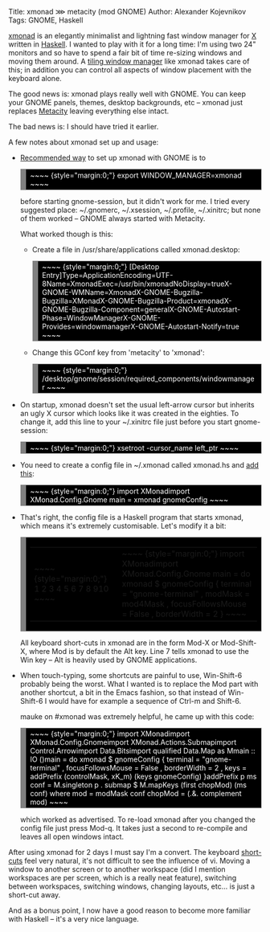 Title: xmonad ⋙ metacity (mod GNOME)
Author: Alexander Kojevnikov
Tags: GNOME, Haskell

[xmonad][] is an elegantly minimalist and lightning fast window manager
for [X][] written in [Haskell][]. I wanted to play with it for a long
time: I'm using two 24" monitors and so have to spend a fair bit of time
re-sizing windows and moving them around. A [tiling window manager][]
like xmonad takes care of this; in addition you can control all aspects
of window placement with the keyboard alone.

The good news is: xmonad plays really well with GNOME. You can keep your
GNOME panels, themes, desktop backgrounds, etc – xmonad just replaces
[Metacity][] leaving everything else intact.

The bad news is: I should have tried it earlier.

A few notes about xmonad set up and usage:

-   [Recommended way][] to set up xmonad with GNOME is to

    </p>

    <!-- HTML generated using hilite.me -->

    <div style="overflow:auto;width:auto;color:white;background:black;border:solid gray;border-width:.1em .1em .1em .8em;padding:.2em .6em;">
    ~~~~ {style="margin:0;"}
    export WINDOW_MANAGER=xmonad
    ~~~~

    </div>
    </p>

    before starting gnome-session, but it didn't work for me. I tried
    every suggested place: \~/.gnomerc, \~/.xsession, \~/.profile,
    \~/.xinitrc; but none of them worked – GNOME always started with
    Metacity.

    </p>

    What worked though is this:

    </p>

    -   Create a file in /usr/share/applications called xmonad.desktop:

        </p>

        <!-- HTML generated using hilite.me -->

        <div style="overflow:auto;width:auto;color:white;background:black;border:solid gray;border-width:.1em .1em .1em .8em;padding:.2em .6em;">
        ~~~~ {style="margin:0;"}
        [Desktop Entry]Type=ApplicationEncoding=UTF-8Name=XmonadExec=/usr/bin/xmonadNoDisplay=trueX-GNOME-WMName=XmonadX-GNOME-Bugzilla-Bugzilla=XMonadX-GNOME-Bugzilla-Product=xmonadX-GNOME-Bugzilla-Component=generalX-GNOME-Autostart-Phase=WindowManagerX-GNOME-Provides=windowmanagerX-GNOME-Autostart-Notify=true
        ~~~~

        </div>
        </p>
        <p>
    -   Change this GConf key from 'metacity' to 'xmonad':

        </p>
        <!-- HTML generated using hilite.me -->

        <div style="overflow:auto;width:auto;color:white;background:black;border:solid gray;border-width:.1em .1em .1em .8em;padding:.2em .6em;">
        ~~~~ {style="margin:0;"}
        /desktop/gnome/session/required_components/windowmanager
        ~~~~

        </div>
        </p>
        <p>

-   On startup, xmonad doesn't set the usual left-arrow cursor but
    inherits an ugly X cursor which looks like it was created in the
    eighties. To change it, add this line to your \~/.xinitrc file just
    before you start gnome-session:

    </p>

    <!-- HTML generated using hilite.me -->

    <div style="overflow:auto;width:auto;color:white;background:black;border:solid gray;border-width:.1em .1em .1em .8em;padding:.2em .6em;">
    ~~~~ {style="margin:0;"}
    xsetroot -cursor_name left_ptr
    ~~~~

    </div>
    </p>
    <p>
-   You need to create a config file in \~/.xmonad called xmonad.hs and
    [add this][]:

    </p>

    <!-- HTML generated using hilite.me -->

    <div style="overflow:auto;width:auto;color:white;background:black;border:solid gray;border-width:.1em .1em .1em .8em;padding:.2em .6em;">
    ~~~~ {style="margin:0;"}
    import XMonadimport XMonad.Config.Gnome main = xmonad gnomeConfig
    ~~~~

    </div>
    </p>
    <p>
-   That's right, the config file is a Haskell program that starts
    xmonad, which means it's extremely customisable. Let's modify it a
    bit:

    </p>

    <!-- HTML generated using hilite.me -->

    <div style="overflow:auto;width:auto;color:white;background:black;border:solid gray;border-width:.1em .1em .1em .8em;padding:.2em .6em;">
    <table>
    <tr>
    <td>
    ~~~~ {style="margin:0;"}
     1 2 3 4 5 6 7 8 910
    ~~~~

    </td>
    <td>
    ~~~~ {style="margin:0;"}
    import XMonadimport XMonad.Config.Gnome main = do  xmonad $ gnomeConfig    { terminal    = "gnome-terminal"    , modMask     = mod4Mask    , focusFollowsMouse = False    , borderWidth = 2    }
    ~~~~

    </td>
    </tr>
    </table>
    </div>
    </p>

    All keyboard short-cuts in xmonad are in the form Mod-X or
    Mod-Shift-X, where Mod is by default the Alt key. Line 7 tells
    xmonad to use the Win key – Alt is heavily used by GNOME
    applications.

    </p>
    <p>
-   When touch-typing, some shortcuts are painful to use, Win-Shift-6
    probably being the worst. What I wanted is to replace the Mod part
    with another shortcut, a bit in the Emacs fashion, so that instead
    of Win-Shift-6 I would have for example a sequence of Ctrl-m and
    Shift-6.

    </p>

    mauke on \#xmonad was extremely helpful, he came up with this code:

    </p>

    <!-- HTML generated using hilite.me -->

    <div style="overflow:auto;width:auto;color:white;background:black;border:solid gray;border-width:.1em .1em .1em .8em;padding:.2em .6em;">
    ~~~~ {style="margin:0;"}
    import XMonadimport XMonad.Config.Gnomeimport XMonad.Actions.Submapimport Control.Arrowimport Data.Bitsimport qualified Data.Map as Mmain :: IO ()main = do    xmonad $ gnomeConfig         { terminal = "gnome-terminal"         , focusFollowsMouse = False         , borderWidth = 2         , keys = addPrefix (controlMask, xK_m) (keys gnomeConfig)         }addPrefix p ms conf =    M.singleton p . submap $ M.mapKeys (first chopMod) (ms conf)    where    mod = modMask conf    chopMod = (.&. complement mod)
    ~~~~

    </div>
    </p>

    which worked as advertised. To re-load xmonad after you changed the
    config file just press Mod-q. It takes just a second to re-compile
    and leaves all open windows intact.

    </p>
    <p>

</p>

After using xmonad for 2 days I must say I'm a convert. The keyboard
[short-cuts][] feel very natural, it's not difficult to see the
influence of vi. Moving a window to another screen or to another
workspace (did I mention workspaces are per screen, which is a really
neat feature), switching between workspaces, switching windows, changing
layouts, etc... is just a short-cut away.

And as a bonus point, I now have a good reason to become more familiar
with Haskell – it's a very nice language.

  [xmonad]: http://xmonad.org/
  [X]: http://www.x.org/
  [Haskell]: http://haskell.org/
  [tiling window manager]: http://en.wikipedia.org/wiki/Tiling_window_manager
  [Metacity]: http://en.wikipedia.org/wiki/Metacity
  [Recommended way]: http://www.haskell.org/haskellwiki/Xmonad/Using_xmonad_in_Gnome
  [add this]: http://www.haskell.org/haskellwiki/Xmonad/Basic_Desktop_Environment_Integration
  [short-cuts]: http://haskell.org/haskellwiki/Image:Xmbindings.png
